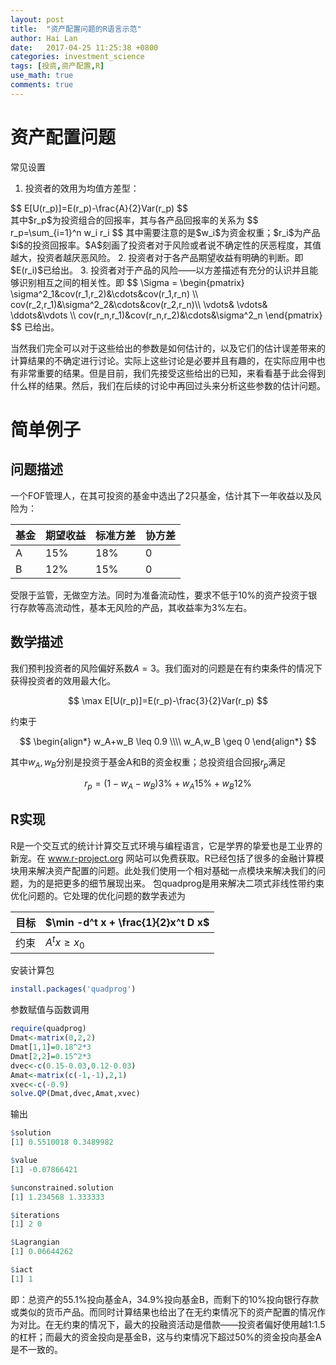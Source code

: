 ```yaml
---
layout: post
title:  "资产配置问题的R语言示范"
author: Hai Lan
date:   2017-04-25 11:25:38 +0800
categories: investment_science
tags: [投资,资产配置,R]
use_math: true
comments: true
---
```



# 资产配置问题

常见设置
1. 投资者的效用为均值方差型：
<div>
$$
E[U(r_p)]=E(r_p)-\frac{A}{2}Var(r_p)
$$
</div>
其中<span>$r_p$</span>为投资组合的回报率，其与各产品回报率的关系为
$$
r_p=\sum_{i=1}^n w_i r_i
$$
其中需要注意的是$w_i$为资金权重；$r_i$为产品$i$的投资回报率。$A$刻画了投资者对于风险或者说不确定性的厌恶程度，其值越大，投资者越厌恶风险。
2. 投资者对于各产品期望收益有明确的判断。即$E(r_i)$已给出。
3. 投资者对于产品的风险——以方差描述有充分的认识并且能够识别相互之间的相关性。即
$$
\Sigma = \begin{pmatrix}
\sigma^2_1&cov(r_1,r_2)&\cdots&cov(r_1,r_n) \\
cov(r_2,r_1)&\sigma^2_2&\cdots&cov(r_2,r_n)\\
\vdots& \vdots& \ddots&\vdots \\
cov(r_n,r_1)&cov(r_n,r_2)&\cdots&\sigma^2_n
\end{pmatrix}
$$
已给出。

当然我们完全可以对于这些给出的参数是如何估计的，以及它们的估计误差带来的计算结果的不确定进行讨论。实际上这些讨论是必要并且有趣的，在实际应用中也有非常重要的结果。但是目前，我们先接受这些给出的已知，来看看基于此会得到什么样的结果。然后，我们在后续的讨论中再回过头来分析这些参数的估计问题。

# 简单例子
## 问题描述
一个FOF管理人，在其可投资的基金中选出了2只基金，估计其下一年收益以及风险为：

基金|期望收益 | 标准方差 | 协方差
---|---|---|---
 A|15% |18% |0
B |12% |15% |0

受限于监管，无做空方法。同时为准备流动性，要求不低于10%的资产投资于银行存款等高流动性，基本无风险的产品，其收益率为3%左右。
## 数学描述
我们预判投资者的风险偏好系数$A=3$。我们面对的问题是在有约束条件的情况下获得投资者的效用最大化。

$$
\max E[U(r_p)]=E(r_p)-\frac{3}{2}Var(r_p)
$$

约束于

$$
\begin{align*}
w_A+w_B \leq 0.9 \\\\
w_A,w_B \geq 0
\end{align*}
$$

其中$w_A,w_B$分别是投资于基金A和B的资金权重；总投资组合回报$r_p$满足

$$
r_p=(1-w_A-w_B) 3\%+w_A 15\%+w_B 12\%
$$

## R实现
R是一个交互式的统计计算交互式环境与编程语言，它是学界的挚爱也是工业界的新宠。在 www.r-project.org 网站可以免费获取。R已经包括了很多的金融计算模块用来解决资产配置的问题。此处我们使用一个相对基础一点模块来解决我们的问题，为的是把更多的细节展现出来。
包quadprog是用来解决二项式非线性带约束优化问题的。它处理的优化问题的数学表述为

目标| $\min -d^t x + \frac{1}{2}x^t D x$
---|---
约束 | $A^tx\geq x_0$

安装计算包
```R
install.packages('quadprog')
```
参数赋值与函数调用
```R
require(quadprog)
Dmat<-matrix(0,2,2)
Dmat[1,1]=0.18^2*3
Dmat[2,2]=0.15^2*3
dvec<-c(0.15-0.03,0.12-0.03)
Amat<-matrix(c(-1,-1),2,1)
xvec<-c(-0.9)
solve.QP(Dmat,dvec,Amat,xvec)
```
输出
```R
$solution
[1] 0.5510018 0.3489982

$value
[1] -0.07866421

$unconstrained.solution
[1] 1.234568 1.333333

$iterations
[1] 2 0

$Lagrangian
[1] 0.06644262

$iact
[1] 1
```
即：总资产的55.1%投向基金A，34.9%投向基金B，而剩下的10%投向银行存款或类似的货币产品。而同时计算结果也给出了在无约束情况下的资产配置的情况作为对比。在无约束的情况下，最大的投融资活动是借款——投资者偏好使用越1:1.5的杠杆；而最大的资金投向是基金B，这与约束情况下超过50%的资金投向基金A是不一致的。
